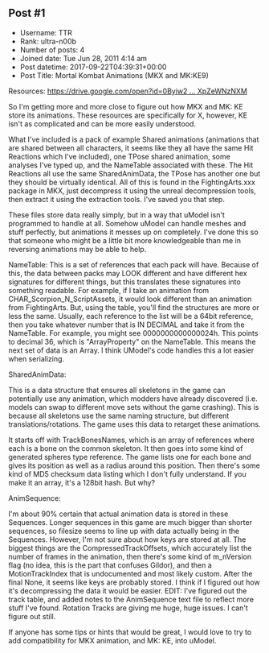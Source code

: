 ## Post #1
- Username: TTR
- Rank: ultra-n00b
- Number of posts: 4
- Joined date: Tue Jun 28, 2011 4:14 am
- Post datetime: 2017-09-22T04:39:31+00:00
- Post Title: Mortal Kombat Animations (MKX and MK:KE9)

Resources: [https://drive.google.com/open?id=0Byiw2 ... XpZeWNzNXM](https://drive.google.com/open?id=0Byiw2ZUNRpDkTXRFWXpZeWNzNXM)

So I'm getting more and more close to figure out how MKX and MK: KE store its animations. These resources are specifically for X, however, KE isn't as complicated and can be more easily understood.

What I've included is a pack of example Shared animations (animations that are shared between all characters, it seems like they all have the same Hit Reactions which I've included), one TPose shared animation, some analyses I've typed up, and the NameTable associated with these. The Hit Reactions all use the same SharedAnimData, the TPose has another one but they should be virtually identical. All of this is found in the FightingArts.xxx package in MKX, just decompress it using the unreal decompression tools, then extract it using the extraction tools. I've saved you that step.

These files store data really simply, but in a way that uModel isn't programmed to handle at all. Somehow uModel can handle meshes and stuff perfectly, but animations it messes up on completely. I've done this so that someone who might be a little bit more knowledgeable than me in reversing animations may be able to help.

NameTable:
This is a set of references that each pack will have. Because of this, the data between packs may LOOK different and have different hex signatures for different things, but this translates these signatures into something readable. For example, if I take an animation from CHAR_Scorpion_N_ScriptAssets, it would look different than an animation from FightingArts. But, using the table, you'll find the structures are more or less the same. Usually, each reference to the list will be a 64bit reference, then you take whatever number that is IN DECIMAL and take it from the NameTable. For example, you might see 0000000000000024h. This points to decimal 36, which is "ArrayProperty" on the NameTable. This means the next set of data is an Array. I think UModel's code handles this a lot easier when serializing.

SharedAnimData:

This is a data structure that ensures all skeletons in the game can potentially use any animation, which modders have already discovered (i.e. models can swap to different move sets without the game crashing). This is because all skeletons use the same naming structure, but different translations/rotations. The game uses this data to retarget these animations.

It starts off with TrackBonesNames, which is an array of references where each is a bone on the common skeleton. It then goes into some kind of generated spheres type reference. The game lists one for each bone and gives its position as well as a radius around this position. Then there's some kind of MD5 checksum data listing which I don't fully understand. If you make it an array, it's a 128bit hash. But why?

AnimSequence:

I'm about 90% certain that actual animation data is stored in these Sequences. Longer sequences in this game are much bigger than shorter sequences, so filesize seems to line up with data actually being in the Sequences. However, I'm not sure about how keys are stored at all. The biggest things are the CompressedTrackOffsets, which accurately list the number of frames in the animation, then there's some kind of m_nVersion flag (no idea, this is the part that confuses Gildor), and then a MotionTrackIndex that is undocumented and most likely custom. After the final None, it seems like keys are probably stored. I think if I figured out how it's decompressing the data it would be easier. EDIT: I've figured out the track table, and added notes to the AnimSequence text file to reflect more stuff I've found. Rotation Tracks are giving me huge, huge issues. I can't figure out still.

If anyone has some tips or hints that would be great, I would love to try to add compatibility for MKX animation, and MK: KE, into uModel.

